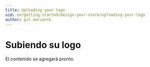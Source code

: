 ```yaml
---
title: Uploading your logo
uid: en/getting-started/design-your-store/uploading-your-logo
author: git.mariannk
---
```


# Subiendo su logo

El contenido se agregará pronto.
